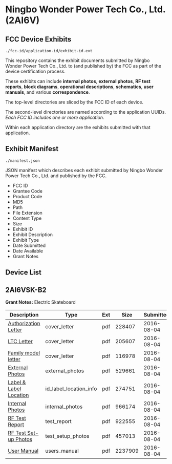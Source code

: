 # Ningbo Wonder Power Tech Co., Ltd. (2AI6V)
## FCC Device Exhibits

```
./fcc-id/application-id/exhibit-id.ext
```

This repository contains the exhibit documents submitted by Ningbo Wonder Power Tech Co., Ltd. to (and published by) the FCC as part of the device certification process.

These exhibits can include **internal photos**, **external photos**, **RF test reports**, **block diagrams**, **operational descriptions**, **schematics**, **user manuals**, and various **correspondence**.

The top-level directories are sliced by the FCC ID of each device.

The second-level directories are named according to the application UUIDs. *Each FCC ID includes one or more application.*

Within each application directory are the exhibits submitted with that application. 

## Exhibit Manifest

```
./manifest.json
```

JSON manifest which describes each exhibit submitted by Ningbo Wonder Power Tech Co., Ltd. and published by the FCC.

- FCC ID
- Grantee Code
- Product Code
- MD5
- Path
- File Extension
- Content Type
- Size
- Exhibit ID
- Exhibit Description
- Exhibit Type
- Date Submitted
- Date Available
- Grant Notes

## Device List
## 2AI6VSK-B2
**Grant Notes:** Electric Skateboard

| Description | Type | Ext | Size | Submitted | Available |
| ----------- | ---- | --- | ---- | --------- | --------- |
| [Authorization Letter](2AI6VSK-B2/edbedebe7c581a9d30b35fe57d565e99/3087438.pdf) | cover_letter | pdf | 228407 | 2016-08-04 | 2016-08-04 |
| [LTC Letter](2AI6VSK-B2/edbedebe7c581a9d30b35fe57d565e99/3087439.pdf) | cover_letter | pdf | 205607 | 2016-08-04 | 2016-08-04 |
| [Family model letter](2AI6VSK-B2/edbedebe7c581a9d30b35fe57d565e99/3087440.pdf) | cover_letter | pdf | 116978 | 2016-08-04 | 2016-08-04 |
| [External Photos](2AI6VSK-B2/edbedebe7c581a9d30b35fe57d565e99/3087441.pdf) | external_photos | pdf | 529661 | 2016-08-04 | 2016-08-04 |
| [Label & Label Location](2AI6VSK-B2/edbedebe7c581a9d30b35fe57d565e99/3087442.pdf) | id_label_location_info | pdf | 274751 | 2016-08-04 | 2016-08-04 |
| [Internal Photos](2AI6VSK-B2/edbedebe7c581a9d30b35fe57d565e99/3087443.pdf) | internal_photos | pdf | 966174 | 2016-08-04 | 2016-08-04 |
| [RF Test Report](2AI6VSK-B2/edbedebe7c581a9d30b35fe57d565e99/3087446.pdf) | test_report | pdf | 922555 | 2016-08-04 | 2016-08-04 |
| [RF Test Set-up Photos](2AI6VSK-B2/edbedebe7c581a9d30b35fe57d565e99/3087447.pdf) | test_setup_photos | pdf | 457013 | 2016-08-04 | 2016-08-04 |
| [User Manual](2AI6VSK-B2/edbedebe7c581a9d30b35fe57d565e99/3087448.pdf) | users_manual | pdf | 2237909 | 2016-08-04 | 2016-08-04 |
